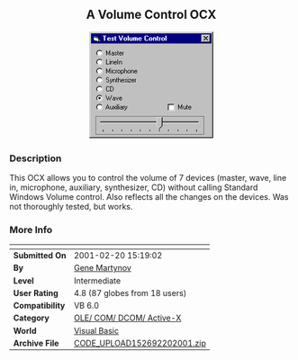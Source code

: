 ﻿<div align="center">

## A Volume Control OCX

<img src="PIC20012201833268447.jpg">
</div>

### Description

This OCX allows you to control the volume of 7 devices (master, wave, line in, microphone, auxiliary, synthesizer, CD) without calling Standard Windows Volume control. Also reflects all the changes on the devices. Was not thoroughly tested, but works.
 
### More Info
 


<span>             |<span>
---                |---
**Submitted On**   |2001-02-20 15:19:02
**By**             |[Gene Martynov](https://github.com/Planet-Source-Code/PSCIndex/blob/master/ByAuthor/gene-martynov.md)
**Level**          |Intermediate
**User Rating**    |4.8 (87 globes from 18 users)
**Compatibility**  |VB 6\.0
**Category**       |[OLE/ COM/ DCOM/ Active\-X](https://github.com/Planet-Source-Code/PSCIndex/blob/master/ByCategory/ole-com-dcom-active-x__1-29.md)
**World**          |[Visual Basic](https://github.com/Planet-Source-Code/PSCIndex/blob/master/ByWorld/visual-basic.md)
**Archive File**   |[CODE\_UPLOAD152692202001\.zip](https://github.com/Planet-Source-Code/gene-martynov-a-volume-control-ocx__1-21206/archive/master.zip)








